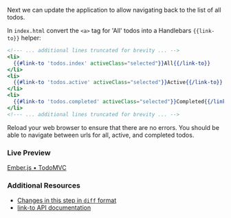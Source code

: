 Next we can update the application to allow navigating back to the list of all todos. 

In `index.html` convert the `<a>` tag for 'All' todos into a Handlebars `{{link-to}}` helper:

```handlebars
<!--- ... additional lines truncated for brevity ... -->
<li>
  {{#link-to 'todos.index' activeClass="selected"}}All{{/link-to}}
</li>
<li>
  {{#link-to 'todos.active' activeClass="selected"}}Active{{/link-to}}
</li>
<li>
  {{#link-to 'todos.completed' activeClass="selected"}}Completed{{/link-to}}
</li>
<!--- ... additional lines truncated for brevity ... -->
```

Reload your web browser to ensure that there are no errors. You should be able to navigate between urls for all, active, and completed todos.

### Live Preview
<a class="jsbin-embed" href="http://jsbin.com/obomad/2/embed?live">Ember.js • TodoMVC</a><script src="http://static.jsbin.com/js/embed.js"></script>

### Additional Resources

  * [Changes in this step in `diff` format](https://github.com/emberjs/quickstart-code-sample/commit/761500ebbe9e6adc41d4f00eb41820ba962041b8)
  * [link-to API documentation](/api/classes/Ember.Handlebars.helpers.html#method_link-to)
